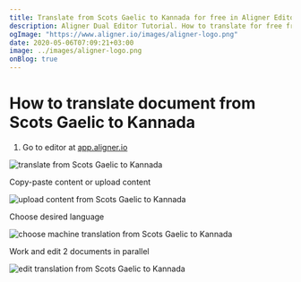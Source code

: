 ```yaml
---
title: Translate from Scots Gaelic to Kannada for free in Aligner Editor
description: Aligner Dual Editor Tutorial. How to translate for free from Scots Gaelic to Kannada. Aligner is multilingual document management platform. 
ogImage: "https://www.aligner.io/images/aligner-logo.png"
date: 2020-05-06T07:09:21+03:00
image: ../images/aligner-logo.png
onBlog: true
---
```


# How to translate document from Scots Gaelic to Kannada

1. Go to editor at [app.aligner.io](https://app.aligner.io "Aligner App web page")

![translate from Scots Gaelic to Kannada](../aligner-blank-editor.png "translate from Scots Gaelic to Kannada")

Copy-paste content or upload content

![upload content from Scots Gaelic to Kannada](../aligner-uploaded-document.png "upload content from Scots Gaelic to Kannada")

Choose desired language

![choose machine translation from Scots Gaelic to Kannada](../aligner-language-dropdown.png "choose machine translation from Scots Gaelic to Kannada")

Work and edit 2 documents in parallel

![edit translation from Scots Gaelic to Kannada](../aligner-double-sitded-editor.png "edit translation from Scots Gaelic to Kannada")

